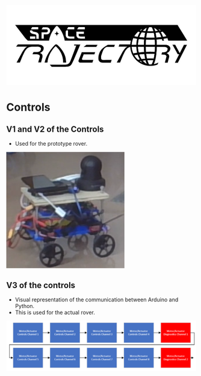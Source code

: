 <img src="https://github.com/TjadenWright/NASA_BTI/blob/main/Media/Space Trajectory logo.jpg" alt="Space Trajectory" title="Space Trajectory" />

# Controls
## V1 and V2 of the Controls
* Used for the prototype rover.
<img src="https://github.com/TjadenWright/NASA_BTI/blob/main/Media/prototype rover.png" alt="prototype rover" title="prototype rover" />

## V3 of the controls
* Visual representation of the communication between Arduino and Python.
* This is used for the actual rover.
<img src="https://github.com/TjadenWright/NASA_BTI/blob/main/Media/controls_architecture.png" alt="Controls Architecture" title="Controls Architecture" />